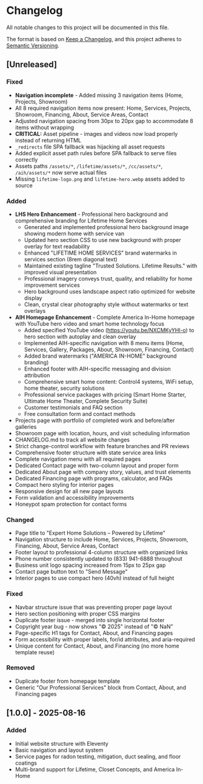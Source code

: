 # Changelog

All notable changes to this project will be documented in this file.

The format is based on [Keep a Changelog](https://keepachangelog.com/en/1.0.0/),
and this project adheres to [Semantic Versioning](https://semver.org/spec/v2.0.0.html).

## [Unreleased]

### Fixed
- **Navigation incomplete** - Added missing 3 navigation items (Home, Projects, Showroom)
- All 8 required navigation items now present: Home, Services, Projects, Showroom, Financing, About, Service Areas, Contact
- Adjusted navigation spacing from 30px to 20px gap to accommodate 8 items without wrapping
- **CRITICAL:** Asset pipeline - images and videos now load properly instead of returning HTML
- `_redirects` file SPA fallback was hijacking all asset requests
- Added explicit asset path rules before SPA fallback to serve files correctly
- Assets paths `/assets/*`, `/lifetime/assets/*`, `/cc/assets/*`, `/aih/assets/*` now serve actual files
- Missing `lifetime-logo.png` and `lifetime-hero.webp` assets added to source

### Added
- **LHS Hero Enhancement** - Professional hero background and comprehensive branding for Lifetime Home Services
  - Generated and implemented professional hero background image showing modern home with service van
  - Updated hero section CSS to use new background with proper overlay for text readability
  - Enhanced "LIFETIME HOME SERVICES" brand watermarks in services section (8rem diagonal text)
  - Maintained existing tagline "Trusted Solutions. Lifetime Results." with improved visual presentation
  - Professional imagery conveys trust, quality, and reliability for home improvement services
  - Hero background uses landscape aspect ratio optimized for website display
  - Clean, crystal clear photography style without watermarks or text overlays
- **AIH Homepage Enhancement** - Complete America In-Home homepage with YouTube hero video and smart home technology focus
  - Added specified YouTube video (https://youtu.be/NXCMKyYHl-o) to hero section with autoplay and clean overlay
  - Implemented AIH-specific navigation with 8 menu items (Home, Services, Gallery, Packages, About, Showroom, Financing, Contact)
  - Added brand watermarks ("AMERICA IN-HOME" background branding)
  - Enhanced footer with AIH-specific messaging and division attribution
  - Comprehensive smart home content: Control4 systems, WiFi setup, home theater, security solutions
  - Professional service packages with pricing (Smart Home Starter, Ultimate Home Theater, Complete Security Suite)
  - Customer testimonials and FAQ section
  - Free consultation form and contact methods
- Projects page with portfolio of completed work and before/after galleries
- Showroom page with location, hours, and visit scheduling information
- CHANGELOG.md to track all website changes
- Strict change-control workflow with feature branches and PR reviews
- Comprehensive footer structure with state service area links
- Complete navigation menu with all required pages
- Dedicated Contact page with two-column layout and proper form
- Dedicated About page with company story, values, and trust elements
- Dedicated Financing page with programs, calculator, and FAQs
- Compact hero styling for interior pages
- Responsive design for all new page layouts
- Form validation and accessibility improvements
- Honeypot spam protection for contact forms

### Changed
- Page title to "Expert Home Solutions – Powered by Lifetime"
- Navigation structure to include Home, Services, Projects, Showroom, Financing, About, Service Areas, Contact
- Footer layout to professional 4-column structure with organized links
- Phone number consistently updated to (833) 941-6888 throughout
- Business unit logo spacing increased from 15px to 25px gap
- Contact page button text to "Send Message"
- Interior pages to use compact hero (40vh) instead of full height

### Fixed
- Navbar structure issue that was preventing proper page layout
- Hero section positioning with proper CSS margins
- Duplicate footer issue - merged into single horizontal footer
- Copyright year bug - now shows "© 2025" instead of "© NaN"
- Page-specific H1 tags for Contact, About, and Financing pages
- Form accessibility with proper labels, for/id attributes, and aria-required
- Unique content for Contact, About, and Financing (no more home template reuse)

### Removed
- Duplicate footer from homepage template
- Generic "Our Professional Services" block from Contact, About, and Financing pages

## [1.0.0] - 2025-08-16

### Added
- Initial website structure with Eleventy
- Basic navigation and layout system
- Service pages for radon testing, mitigation, duct sealing, and floor coatings
- Multi-brand support for Lifetime, Closet Concepts, and America In-Home

